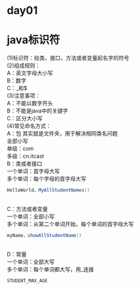 # day01

<a name="8O9b3"></a>
# java标识符
(1)标识符：给类，接口，方法或者变量起名字的符号<br />
(2)组成规则：<br />A：英文字母大小写<br />B：数字<br />C：_和$<br />(3)注意事项：<br />A：不能以数字开头<br />B：不能是java中的关键字<br />C：区分大小写<br />(4)常见命名方式：<br />A：包 其实就是文件夹，用于解决相同类名问题<br />全部小写<br />单级：com<br />多级：cn.itcast<br />B：类或者接口<br />一个单词：首字母大写<br />多个单词：每个字母的首字母大写<br />
~~~java
HelloWorld，MyAllStudentNames()
~~~
<br />C：方法或者变量<br />一个单词：全部小写<br />多个单词：从第二个单词开始，每个单词的首字母大写<br />
~~~java
myName，showAllStudentName()
~~~
<br />D：常量<br />一个单词：全部大写<br />多个单词：每个单词都大写，用_连接<br />
~~~java
STUDENT_MAX_AGE
~~~